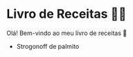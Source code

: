 # Livro de Receitas :woman_cook:

Olá! Bem-vindo ao meu livro de receitas :wave:

- Strogonoff de palmito
